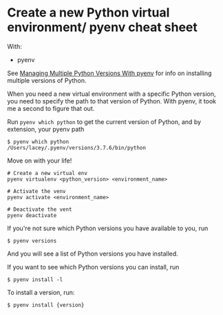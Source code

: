 # Create a new Python virtual environment/ pyenv cheat sheet

With: 

- pyenv 

See [Managing Multiple Python Versions With pyenv](https://realpython.com/intro-to-pyenv/#using-pyenv-to-install-python) for info on installing multiple versions of Python. 

When you need a new virtual environment with a specific Python version, you need to specify the path to that version of Python. With pyenv, it took me a second to figure that out. 

Run `pyenv which python` to get the current version of Python, and by extension, your pyenv path 

    $ pyenv which python 
    /Users/lacey/.pyenv/versions/3.7.6/bin/python
  
Move on with your life! 

    # Create a new virtual env
    pyenv virtualenv <python_version> <environment_name>
    
    # Activate the venv
    pyenv activate <environment_name>
    
    # Deactivate the vent
    pyenv deactivate 

If you're not sure which Python versions you have available to you, run 

    $ pyenv versions

And you will see a list of Python versions you have installed. 

If you want to see which Python versions you can install, run 

    $ pyenv install -l 

To install a version, run: 

    $ pyenv install {version} 
